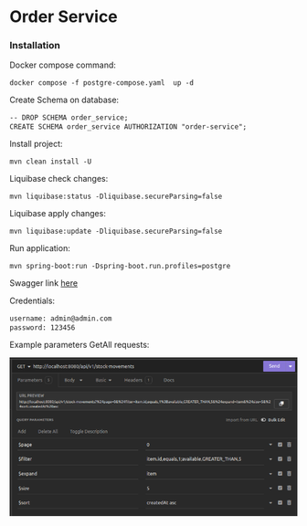 # Order Service

### Installation

Docker compose command:

```shell
docker compose -f postgre-compose.yaml  up -d
```

Create Schema on database:

```postgresql
-- DROP SCHEMA order_service;
CREATE SCHEMA order_service AUTHORIZATION "order-service";
```

Install project:

```shell
mvn clean install -U
```

Liquibase check changes:

```shell
mvn liquibase:status -Dliquibase.secureParsing=false
```

Liquibase apply changes:

```shell
mvn liquibase:update -Dliquibase.secureParsing=false
```

Run application:

```shell
mvn spring-boot:run -Dspring-boot.run.profiles=postgre
```

Swagger link [here](http://localhost:8080/swagger-ui/index.html)

Credentials:

```
username: admin@admin.com
password: 123456
```

Example parameters GetAll requests:

![cinema_classes.png](docs%2Fgetall-parameters-exemple.png)